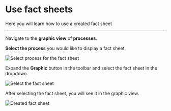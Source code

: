 # Use fact sheets

Here you will learn how to use a created fact sheet

---

Navigate to the **graphic view** of **processes**.

**Select the process** you would like to display  a fact sheet.

![Select process for the fact sheet](./media/SelectProcessForFactSheet.png)

Expand the **Graphic** button in the toolbar and select the fact sheet in the dropdown.

![Select the fact sheet](./media/SelectTheFactSheet.png)

After selecting the fact sheet, you will see it in the graphic view.

![Created fact sheet](./media/SelectedFactSheet.png)
